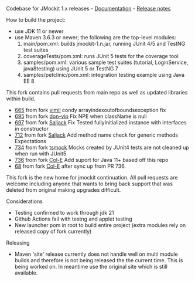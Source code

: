 Codebase for JMockit 1.x releases - [Documentation](http://jmockit.github.io) - [Release notes](http://jmockit.github.io/changes.html)

How to build the project:
* use JDK 11 or newer
* use Maven 3.6.3 or newer; the following are the top-level modules:
    1. main/pom.xml: builds jmockit-1.n.jar, running JUnit 4/5 and TestNG test suites
    2. coverageTests/pom.xml: runs JUnit 5 tests for the coverage tool
    3. samples/pom.xml: various sample test suites (tutorial, LoginService, java8testing) using JUnit 5 or TestNG 7
    4. samples/petclinic/pom.xml: integration testing example using Java EE 8

This fork contains pull requests from main repo as well as updated libraries within build.

  - [665](https://github.com/jmockit/jmockit1/pull/665) from fork [vimil](https://github.com/vimil/jmockit1) condy arrayindexoutofboundsexception fix
  - [695](https://github.com/jmockit/jmockit1/pull/695) from fork [don-vip](https://github.com/don-vip/jmockit1) Fix NPE when className is null
  - [697](https://github.com/jmockit/jmockit1/pull/697) from fork [Saljack](https://github.com/Saljack/jmockit1) Fix Tested fullyInitialized instance with interfaces in constructor
  - [712](https://github.com/jmockit/jmockit1/pull/712) from fork [Saljack](https://github.com/Saljack/jmockit1) Add method name check for generic methods Expectations
  - [734](https://github.com/jmockit/jmockit1/pull/734) from fork [tsmock](https://github.com/tsmock/jmockit1) Mocks created by JUnit4 tests are not cleaned up when run with JUnit5
  - [736](https://github.com/jmockit/jmockit1/pull/736) from fork [Col-E](https://github.com/Col-E/jmockit1) Add suport for Java 11+ based off this repo
  - [68](https://github.com/hazendaz/jmockit1/pull/68) from fork [Col-E](https://github.com/Col-E/jmockit1) after sync up from PR 736.

This fork is the new home for jmockit continuation.  All pull requests are welcome including anyone that wants to bring back support that was deleted from original making upgrades difficult.

Considerations

  - Testing confirmed to work through jdk 21
  - Github Actions fail with testng and applet testing
  - New launcher pom in root to build entire project (extra modules rely on released copy of fork currently)

Releasing

  - Maven 'site' release currently does not handle well on multi module builds and therefore is not being released the the current time.  This is being worked on.  In meantime use the original site which is still available.
